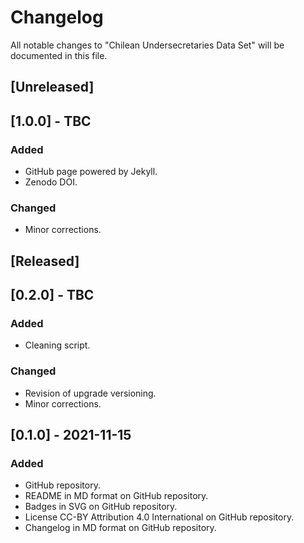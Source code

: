 # Changelog
All notable changes to "Chilean Undersecretaries Data Set" will be documented in this file.

## [Unreleased]

## [1.0.0] - TBC
### Added
- GitHub page powered by Jekyll.
- Zenodo DOI.
### Changed
- Minor corrections.

## [Released]

## [0.2.0] - TBC
### Added
- Cleaning script.
### Changed
- Revision of upgrade versioning.
- Minor corrections.

## [0.1.0] - 2021-11-15
### Added
- GitHub repository.
- README in MD format on GitHub repository.
- Badges in SVG on GitHub repository.
- License CC-BY Attribution 4.0 International on GitHub repository.
- Changelog in MD format on GitHub repository.